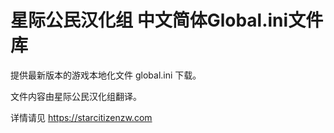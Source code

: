 # 星际公民汉化组 中文简体Global.ini文件库
提供最新版本的游戏本地化文件 global.ini 下载。

文件内容由星际公民汉化组翻译。

详情请见 https://starcitizenzw.com

